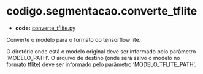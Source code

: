 <a id="codigo-segmentacao-converte-tflite"></a>

# codigo.segmentacao.converte_tflite

* **code:**
  [converte_tflite.py](../../../../codigo/segmentacao/converte_tflite.py)

<a id="module-codigo.segmentacao.converte_tflite"></a>

Converte o modelo para o formato do tensorflow lite.

O diretório onde está o modelo original deve ser informado pelo parâmetro ‘MODELO_PATH’.
O arquivo de destino (onde será salvo o modelo no formato tflite) deve ser informado pelo
parâmetro ‘MODELO_TFLITE_PATH’.
